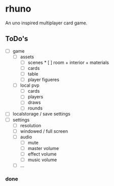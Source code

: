 # rhuno

An uno inspired multiplayer card game.

## ToDo's

* [ ] game
	* [ ] assets
		* [ ] scenes
				* [ ] room + interior + materials
		* [ ] cards
		* [ ] table
		* [ ] player figueres
	* [ ] local pvp
		* [ ] cards
		* [ ] players
		* [ ] draws
		* [ ] rounds
* [ ] localstorage / save settings
* [ ] settings
	* [ ] resolution
	* [ ] windowed / full screen
	* [ ] audio
		* [ ] mute
		* [ ] master volume
		* [ ] effect volume
		* [ ] music volume
	* [ ] ...

### done
